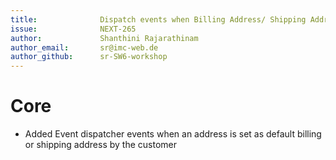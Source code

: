 ```yaml
---
title:              Dispatch events when Billing Address/ Shipping Address is set as default
issue:              NEXT-265
author:             Shanthini Rajarathinam
author_email:       sr@imc-web.de
author_github:      sr-SW6-workshop
---
```

# Core
*  Added Event dispatcher events when an address is set as default billing or shipping address by the customer
